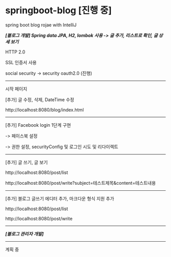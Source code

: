 # springboot-blog [진행 중]
spring boot blog rojae with IntelliJ

___[블로그 개발] Spring data JPA, H2, lombok 사용 -> 글 추가, 리스트로 확인, 글 상세 보기___

HTTP 2.0

SSL 인증서 사용

social security -> security oauth2.0 (진행)

*** 
시작 페이지 

[추가] 글 수정, 삭제, DateTime 수정

http://localhost:8080/blog/index.html

***

[추가] Facebook login 1단계 구현

-> 페이스북 설정

-> 권한 설정, securityConfig 및 로그인 시도 및 리다이렉트

*** 
[추가] 글 쓰기, 글 보기

http://localhost:8080/post/list

http://localhost:8080/post/write?subject=테스트제목&content=테스트내용


***
[추가] 블로그 글쓰기 에디터 추가, 마크다운 형식 지원 추가

http://localhost:8080/post/list

http://localhost:8080/post/write

*** 

___[블로그 관리자 개발]___

*** 

계획 중
